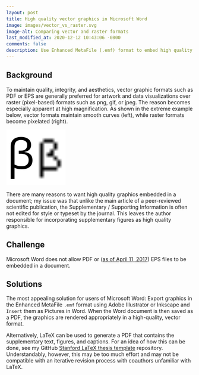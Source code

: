```yaml
---
layout: post
title: High quality vector graphics in Microsoft Word
image: images/vector_vs_raster.svg
image-alt: Comparing vector and raster formats
last_modified_at: 2020-12-12 10:43:06 -0800
comments: false
description: Use Enhanced MetaFile (.emf) format to embed high quality vector graphics in Microsoft Word
---
```


## Background

To maintain quality, integrity, and aesthetics, vector graphic formats such as PDF or EPS are generally preferred for artwork and data visualizations over raster (pixel-based) formats such as png, gif, or jpeg. The reason becomes especially apparent at high magnification. As shown in the extreme example below, vector formats maintain smooth curves (left), while raster formats become pixelated (right).

<img class="centered_img" src="/images/vector_vs_raster.svg" alt="[img] Vector graphic compared to raster graphic" />

There are many reasons to want high quality graphics embedded in a document; my issue was that unlike the main article of a peer-reviewed scientific publication, the Supplementary / Supporting Information is often not edited for style or typeset by the journal. This leaves the author responsible for incorporating supplementary figures as high quality graphics.

## Challenge

Microsoft Word does not allow PDF or ([as of April 11, 2017](https://support.office.com/en-us/article/support-for-eps-images-has-been-turned-off-in-office-a069d664-4bcf-415e-a1b5-cbb0c334a840)) EPS files to be embedded in a document.

## Solutions

The most appealing solution for users of Microsoft Word: Export graphics in the Enhanced MetaFile `.emf` format using Adobe Illustrator or Inkscape and `Insert` them as Pictures in Word. When the Word document is then saved as a PDF, the graphics are rendered appropriately in a high-quality, vector format.

Alternatively, LaTeX can be used to generate a PDF that contains the supplementary text, figures, and captions. For an idea of how this can be done, see my GitHub [Stanford LaTeX thesis template](https://github.com/dcroote/stanford-thesis-example) repository. Understandably, however, this may be too much effort and may not be compatible with an iterative revision process with coauthors unfamiliar with LaTeX.
